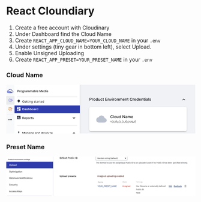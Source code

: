 # React Cloundiary

1. Create a free account with Cloudinary
2. Under Dashboard find the Cloud Name
3. Create `REACT_APP_CLOUD_NAME=YOUR_CLOUD_NAME` in your `.env`
4. Under settings (tiny gear in bottom left), select Upload.
5. Enable Unsigned Uploading
6. Create `REACT_APP_PRESET=YOUR_PRESET_NAME` in your `.env`

### Cloud Name

![Cloud Name](CLOUD_NAME.png)

### Preset Name

![Preset Name](PRESET_NAME.png)
